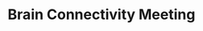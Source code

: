 ---
title: "Brain Connectivity Meeting"
project_id: 
conference_id: ""
presenters:
   - peter_bandettini
summary: "<p>Brain Connectivity Meeting, Boca Raton, FL</p>"
file: /assets/presentations/T167.ppt
filename: T167.ppt
layout: presentation
---